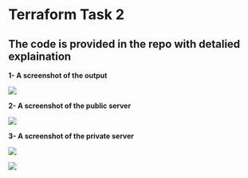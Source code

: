 # **Terraform Task 2**

## **The code is provided in the repo with detalied explaination**

**1- A screenshot of the output**

![](https://github.com/abdulrahman102/Sprints_tasks/blob/master/terraform/terraform_2/screenshots/1.png)


**2- A screenshot of the public server**

![](https://github.com/abdulrahman102/Sprints_tasks/blob/master/terraform/terraform_2/screenshots/2.png)


**3- A screenshot of the private server**

![](https://github.com/abdulrahman102/Sprints_tasks/blob/master/terraform/terraform_2/screenshots/3.png)

![](https://github.com/abdulrahman102/Sprints_tasks/blob/master/terraform/terraform_2/screenshots/4.png)